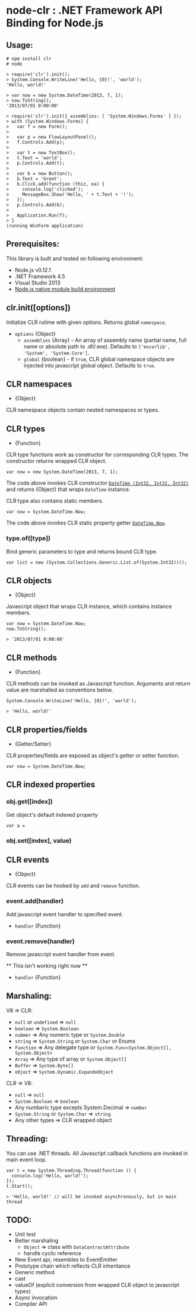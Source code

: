 # node-clr : .NET Framework API Binding for Node.js

## Usage:
	# npm install clr
	# node
	
	> require('clr').init();
	> System.Console.WriteLine('Hello, {0}!', 'world');
	'Hello, world!'

	> var now = new System.DateTime(2013, 7, 1);
	> now.ToString();
	'2013/07/01 0:00:00'

	> require('clr').init({ assemblies: [ 'System.Windows.Forms' ] });
	> with (System.Windows.Forms) {
	>   var f = new Form();
	>   
	>   var p = new FlowLayoutPanel();
	>   f.Controls.Add(p);
	>   
	>   var t = new TextBox();
	>   t.Text = 'world';
	>   p.Controls.Add(t);
	>   
	>   var b = new Button();
	>   b.Text = 'Greet';
	>   b.Click.add(function (thiz, ea) {
	>     console.log('clicked');
	>     MessageBox.Show('Hello, ' + t.Text + '!');
	>   });
	>   p.Controls.Add(b);
	> 
	>   Application.Run(f);
	> }
	(running WinForm application)


## Prerequisites:

This library is built and tested on following environment:

- Node.js v0.12.1
- .NET Framework 4.5
- Visual Studio 2013
- [Node.js native module build environment](https://github.com/TooTallNate/node-gyp)


## clr.init([options])

Initialize CLR rutime with given options. Returns global `namespace`.

- `options` {Object}
	- `assemblies` {Array} - An array of assembly name (partial name, full name or absolute path to .dll/.exe).
	  Defaults to `['mscorlib', 'System', 'System.Core']`.
	- `global` {boolean} - if `true`, CLR global namespace objects are injected into javascript global object.
	  Defaults to `true`.


## CLR namespaces

- {Object}

CLR namespace objects contain nested namespaces or types.


## CLR types

- {Function}

CLR type functions work as constructor for corresponding CLR types.
The constructor returns wrapped CLR object.

	var now = new System.DateTime(2013, 7, 1);

The code above invokes CLR constructor [`DateTime (Int32, Int32, Int32)`](http://msdn.microsoft.com/ja-jp/library/xcfzdy4x.aspx)
and returns {Object} that wraps `DateTime` instance.


CLR type also contains static members.

	var now = System.DateTime.Now;

The code above invokes CLR static property getter [`DateTime.Now`](http://msdn.microsoft.com/ja-jp/library/system.datetime.now.aspx).


### type.of([type])

Bind generic parameters to type and returns bound CLR type.

	var list = new (System.Collections.Generic.List.of(System.Int32))();


## CLR objects

- {Object}

Javascript object that wraps CLR instance, which contains instance members.

	var now = System.DateTime.Now;
	now.ToString();
	
	> '2013/07/01 0:00:00'


## CLR methods

- {Function}

CLR methods can be invoked as Javascript function. Arguments and return value are marshalled as conventions below.

	System.Console.WriteLine('Hello, {0}!', 'world');
	
	> 'Hello, world!'

## CLR properties/fields

- {Getter/Setter}

CLR properties/fields are exposed as object's getter or setter function.

	var now = System.DateTime.Now;


## CLR indexed properties

### obj.get([index])

Get object's default indexed property

	var a = 

### obj.set([index], value)


## CLR events

- {Object}

CLR events can be hooked by `add` and `remove` function.


### event.add(handler)

Add javascript event handler to specified event.

- `handler` {Function}


### event.remove(handler)

Remove javascript event handler from event.

** This isn't working right now **

- `handler` {Function}


## Marshaling:

V8 => CLR:

- `null` or `undefined` => `null`
- `boolean` => `System.Boolean`
- `nubmer` => Any numeric type or `System.Double`
- `string` => `System.String` or `System.Char` or Enums
- `Function` => Any delegate type or `System.Func<System.Object[], System.Object>`
- `Array` => Any type of array or `System.Object[]`
- `Buffer` => `System.Byte[]`
- `object` => `System.Dynamic.ExpandoObject`

CLR => V8:

- `null` => `null`
- `System.Boolean` => `boolean`
- Any numberic type excepts System.Decimal => `number`
- `System.String` or `System.Char` => `string`
- Any other types => CLR wrapped object


## Threading:

You can use .NET threads. All Javascript callback functions are invoked in main event loop.

	var t = new System.Threading.Thread(function () {
	  console.log('Hello, world!');
	});
	t.Start();
	
	> 'Hello, world!' // will be invoked asynchronously, but in main thread


## TODO:
- Unit test
- Better marshaling
  - `Object` => class with `DataContractAttribute`
  - handle cyclic reference
- New Event api, resembles to EventEmitter
- Prototype chain which reflects CLR inheritance
- Generic method
- cast
- valueOf (explicit conversion from wrapped CLR object to javascript types)
- Async invocation
- Compiler API
